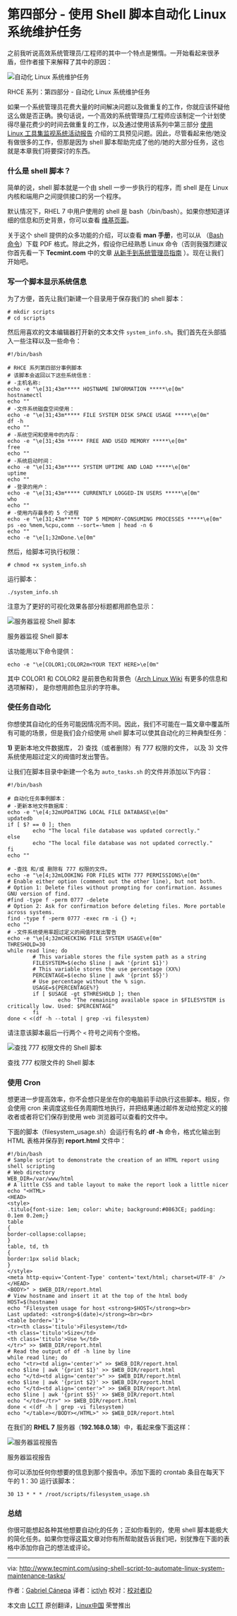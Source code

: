第四部分 - 使用 Shell 脚本自动化 Linux 系统维护任务
================================================================================
之前我听说高效系统管理员/工程师的其中一个特点是懒惰。一开始看起来很矛盾，但作者接下来解释了其中的原因：

![自动化 Linux 系统维护任务](http://www.tecmint.com/wp-content/uploads/2015/08/Automate-Linux-System-Maintenance-Tasks.png)

RHCE 系列：第四部分 - 自动化 Linux 系统维护任务

如果一个系统管理员花费大量的时间解决问题以及做重复的工作，你就应该怀疑他这么做是否正确。换句话说，一个高效的系统管理员/工程师应该制定一个计划使得尽量花费少的时间去做重复的工作，以及通过使用该系列中第三部分 [使用 Linux 工具集监视系统活动报告][1] 介绍的工具预见问题。因此，尽管看起来他/她没有做很多的工作，但那是因为 shell 脚本帮助完成了他的/她的大部分任务，这也就是本章我们将要探讨的东西。

### 什么是 shell 脚本？ ###

简单的说，shell 脚本就是一个由 shell 一步一步执行的程序，而 shell 是在 Linux 内核和端用户之间提供接口的另一个程序。

默认情况下，RHEL 7 中用户使用的 shell 是 bash（/bin/bash）。如果你想知道详细的信息和历史背景，你可以查看 [维基页面][2]。

关于这个 shell 提供的众多功能的介绍，可以查看 **man 手册**，也可以从 （[Bash 命令][3]）下载 PDF 格式。除此之外，假设你已经熟悉 Linux 命令（否则我强烈建议你首先看一下 **Tecmint.com** 中的文章 [从新手到系统管理员指南][4] ）。现在让我们开始吧。

### 写一个脚本显示系统信息 ###

为了方便，首先让我们新建一个目录用于保存我们的 shell 脚本：

    # mkdir scripts
    # cd scripts

然后用喜欢的文本编辑器打开新的文本文件 `system_info.sh`。我们首先在头部插入一些注释以及一些命令：

    #!/bin/bash
    
    # RHCE 系列第四部分事例脚本
    # 该脚本会返回以下这些系统信息：
    # -主机名称:
    echo -e "\e[31;43m***** HOSTNAME INFORMATION *****\e[0m"
    hostnamectl
    echo ""
    # -文件系统磁盘空间使用：
    echo -e "\e[31;43m***** FILE SYSTEM DISK SPACE USAGE *****\e[0m"
    df -h
    echo ""
    # -系统空闲和使用中的内存：
    echo -e "\e[31;43m ***** FREE AND USED MEMORY *****\e[0m"
    free
    echo ""
    # -系统启动时间：
    echo -e "\e[31;43m***** SYSTEM UPTIME AND LOAD *****\e[0m"
    uptime
    echo ""
    # -登录的用户：
    echo -e "\e[31;43m***** CURRENTLY LOGGED-IN USERS *****\e[0m"
    who
    echo ""
    # -使用内存最多的 5 个进程
    echo -e "\e[31;43m***** TOP 5 MEMORY-CONSUMING PROCESSES *****\e[0m"
    ps -eo %mem,%cpu,comm --sort=-%mem | head -n 6
    echo ""
    echo -e "\e[1;32mDone.\e[0m"

然后，给脚本可执行权限：

    # chmod +x system_info.sh

运行脚本：

    ./system_info.sh

注意为了更好的可视化效果各部分标题都用颜色显示：

![服务器监视 Shell 脚本](http://www.tecmint.com/wp-content/uploads/2015/08/Server-Monitoring-Shell-Script.png)

服务器监视 Shell 脚本

该功能用以下命令提供：

    echo -e "\e[COLOR1;COLOR2m<YOUR TEXT HERE>\e[0m"

其中 COLOR1 和 COLOR2 是前景色和背景色（[Arch Linux Wiki][5] 有更多的信息和选项解释），<YOUR TEXT HERE> 是你想用颜色显示的字符串。

### 使任务自动化 ###

你想使其自动化的任务可能因情况而不同。因此，我们不可能在一篇文章中覆盖所有可能的场景，但是我们会介绍使用 shell 脚本可以使其自动化的三种典型任务：

**1)** 更新本地文件数据库， 2) 查找（或者删除）有 777 权限的文件， 以及 3) 文件系统使用超过定义的阀值时发出警告。

让我们在脚本目录中新建一个名为 `auto_tasks.sh` 的文件并添加以下内容：

    #!/bin/bash
    
    # 自动化任务事例脚本：
    # -更新本地文件数据库：
    echo -e "\e[4;32mUPDATING LOCAL FILE DATABASE\e[0m"
    updatedb
    if [ $? == 0 ]; then
            echo "The local file database was updated correctly."
    else
            echo "The local file database was not updated correctly."
    fi
    echo ""
    
    # -查找 和/或 删除有 777 权限的文件。
    echo -e "\e[4;32mLOOKING FOR FILES WITH 777 PERMISSIONS\e[0m"
    # Enable either option (comment out the other line), but not both.
    # Option 1: Delete files without prompting for confirmation. Assumes GNU version of find.
    #find -type f -perm 0777 -delete
    # Option 2: Ask for confirmation before deleting files. More portable across systems.
    find -type f -perm 0777 -exec rm -i {} +;
    echo ""
    # -文件系统使用率超过定义的阀值时发出警告 
    echo -e "\e[4;32mCHECKING FILE SYSTEM USAGE\e[0m"
    THRESHOLD=30
    while read line; do
            # This variable stores the file system path as a string
            FILESYSTEM=$(echo $line | awk '{print $1}')
            # This variable stores the use percentage (XX%)
            PERCENTAGE=$(echo $line | awk '{print $5}')
            # Use percentage without the % sign.
            USAGE=${PERCENTAGE%?}
            if [ $USAGE -gt $THRESHOLD ]; then
                    echo "The remaining available space in $FILESYSTEM is critically low. Used: $PERCENTAGE"
            fi
    done < <(df -h --total | grep -vi filesystem)

请注意该脚本最后一行两个 `<` 符号之间有个空格。

![查找 777 权限文件的 Shell 脚本](http://www.tecmint.com/wp-content/uploads/2015/08/Shell-Script-to-Find-777-Permissions.png)

查找 777 权限文件的 Shell 脚本

### 使用 Cron ###

想更进一步提高效率，你不会想只是坐在你的电脑前手动执行这些脚本。相反，你会使用 cron 来调度这些任务周期性地执行，并把结果通过邮件发动给预定义的接收者或者将它们保存到使用 web 浏览器可以查看的文件中。

下面的脚本（filesystem_usage.sh）会运行有名的 **df -h** 命令，格式化输出到 HTML 表格并保存到 **report.html** 文件中：

    #!/bin/bash
    # Sample script to demonstrate the creation of an HTML report using shell scripting
    # Web directory
    WEB_DIR=/var/www/html
    # A little CSS and table layout to make the report look a little nicer
    echo "<HTML>
    <HEAD>
    <style>
    .titulo{font-size: 1em; color: white; background:#0863CE; padding: 0.1em 0.2em;}
    table
    {
    border-collapse:collapse;
    }
    table, td, th
    {
    border:1px solid black;
    }
    </style>
    <meta http-equiv='Content-Type' content='text/html; charset=UTF-8' />
    </HEAD>
    <BODY>" > $WEB_DIR/report.html
    # View hostname and insert it at the top of the html body
    HOST=$(hostname)
    echo "Filesystem usage for host <strong>$HOST</strong><br>
    Last updated: <strong>$(date)</strong><br><br>
    <table border='1'>
    <tr><th class='titulo'>Filesystem</td>
    <th class='titulo'>Size</td>
    <th class='titulo'>Use %</td>
    </tr>" >> $WEB_DIR/report.html
    # Read the output of df -h line by line
    while read line; do
    echo "<tr><td align='center'>" >> $WEB_DIR/report.html
    echo $line | awk '{print $1}' >> $WEB_DIR/report.html
    echo "</td><td align='center'>" >> $WEB_DIR/report.html
    echo $line | awk '{print $2}' >> $WEB_DIR/report.html
    echo "</td><td align='center'>" >> $WEB_DIR/report.html
    echo $line | awk '{print $5}' >> $WEB_DIR/report.html
    echo "</td></tr>" >> $WEB_DIR/report.html
    done < <(df -h | grep -vi filesystem)
    echo "</table></BODY></HTML>" >> $WEB_DIR/report.html

在我们的 **RHEL 7** 服务器（**192.168.0.18**）中，看起来像下面这样：

![服务器监视报告](http://www.tecmint.com/wp-content/uploads/2015/08/Server-Monitoring-Report.png)

服务器监视报告

你可以添加任何你想要的信息到那个报告中。添加下面的 crontab 条目在每天下午的 1：30 运行该脚本：

    30 13 * * * /root/scripts/filesystem_usage.sh

### 总结 ###

你很可能想起各种其他想要自动化的任务；正如你看到的，使用 shell 脚本能极大的简化任务。如果你觉得这篇文章对你有所帮助就告诉我们吧，别犹豫在下面的表格中添加你自己的想法或评论。

--------------------------------------------------------------------------------

via: http://www.tecmint.com/using-shell-script-to-automate-linux-system-maintenance-tasks/

作者：[Gabriel Cánepa][a]
译者：[ictlyh](https://github.com/ictlyh)
校对：[校对者ID](https://github.com/校对者ID)

本文由 [LCTT](https://github.com/LCTT/TranslateProject) 原创翻译，[Linux中国](http://linux.cn/) 荣誉推出

[a]:http://www.tecmint.com/author/gacanepa/
[1]:http://www.tecmint.com/linux-performance-monitoring-and-file-system-statistics-reports/
[2]:https://en.wikipedia.org/wiki/Bash_%28Unix_shell%29
[3]:http://www.tecmint.com/wp-content/pdf/bash.pdf
[4]:http://www.tecmint.com/60-commands-of-linux-a-guide-from-newbies-to-system-administrator/
[5]:https://wiki.archlinux.org/index.php/Color_Bash_Prompt